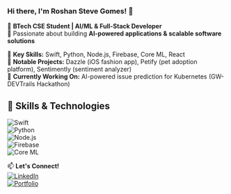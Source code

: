 ### Hi there, I'm Roshan Steve Gomes! 👋

🚀 **BTech CSE Student | AI/ML & Full-Stack Developer**  
🎯 Passionate about building **AI-powered applications & scalable software solutions**  

🔹 **Key Skills:** Swift, Python, Node.js, Firebase, Core ML, React  
🔹 **Notable Projects:** Dazzle (iOS fashion app), Petify (pet adoption platform), Sentimently (sentiment analyzer)  
🔹 **Currently Working On:** AI-powered issue prediction for Kubernetes (GW-DEVTrails Hackathon)  

## 🚀 Skills & Technologies  
![Swift](https://img.shields.io/badge/Swift-5-orange?logo=swift)  
![Python](https://img.shields.io/badge/Python-3-blue?logo=python)  
![Node.js](https://img.shields.io/badge/Node.js-Express-green?logo=node.js)  
![Firebase](https://img.shields.io/badge/Firebase-Auth%20|%20Firestore-yellow?logo=firebase)  
![Core ML](https://img.shields.io/badge/Core%20ML-Machine%20Learning-brightgreen?logo=apple)  


📫 **Let's Connect!**  
[![LinkedIn](https://img.shields.io/badge/LinkedIn-0077B5?style=for-the-badge&logo=linkedin&logoColor=white)](https://www.linkedin.com/in/roshan-gomes/)  
[![Portfolio](https://img.shields.io/badge/Portfolio-Website-brightgreen)](YOUR_PORTFOLIO_LINK)  
